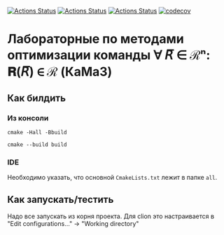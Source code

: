 [![Actions Status](https://github.com/Jovvik/methopt-lab/workflows/Windows/badge.svg)](https://github.com/Jovvik/methopt-lab/actions)
[![Actions Status](https://github.com/Jovvik/methopt-lab/workflows/Ubuntu/badge.svg)](https://github.com/Jovvik/methopt-lab/actions)
[![Actions Status](https://github.com/Jovvik/methopt-lab/workflows/Standalone/badge.svg)](https://github.com/Jovvik/methopt-lab/actions)
[![codecov](https://codecov.io/gh/Jovvik/methopt-lab/branch/master/graph/badge.svg?token=MY41M3TGE2)](https://codecov.io/gh/Jovvik/methopt-lab)

# Лабораторные по методами оптимизации команды ∀ 𝘙̅ ∈ ℛⁿ: 𝐑(𝘙̅) ∈ ℛ (КаМаЗ)

## Как билдить

### Из консоли

`cmake -Hall -Bbuild`

`cmake --build build`

### IDE

Необходимо указать, что основной `CmakeLists.txt` лежит в папке `all`.

## Как запускать/тестить

Надо все запускать из корня проекта. Для clion это настраивается в "Edit configurations..." -> "Working directory"
